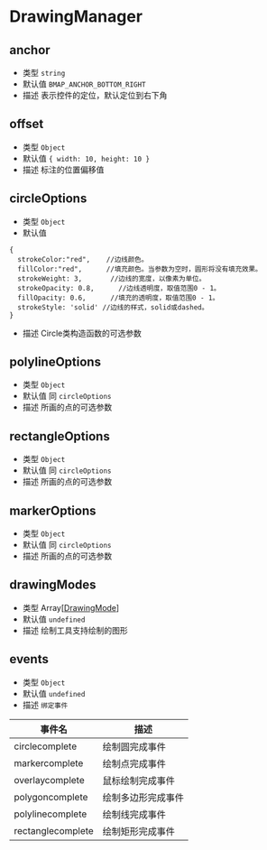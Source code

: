 # DrawingManager

## anchor
* 类型 `string`
* 默认值 `BMAP_ANCHOR_BOTTOM_RIGHT`
* 描述 表示控件的定位，默认定位到右下角

## offset
* 类型 `Object`
* 默认值 `{ width: 10, height: 10 }`
* 描述 标注的位置偏移值

## circleOptions
* 类型 `Object`
* 默认值 
```
{
  strokeColor:"red",    //边线颜色。
  fillColor:"red",      //填充颜色。当参数为空时，圆形将没有填充效果。
  strokeWeight: 3,       //边线的宽度，以像素为单位。
  strokeOpacity: 0.8,	   //边线透明度，取值范围0 - 1。
  fillOpacity: 0.6,      //填充的透明度，取值范围0 - 1。
  strokeStyle: 'solid' //边线的样式，solid或dashed。
}
```
* 描述 Circle类构造函数的可选参数

## polylineOptions
* 类型 `Object`
* 默认值 同 `circleOptions`
* 描述 所画的点的可选参数

## rectangleOptions
* 类型 `Object`
* 默认值 同 `circleOptions`
* 描述 所画的点的可选参数

## markerOptions
* 类型 `Object`
* 默认值 同 `circleOptions`
* 描述 所画的点的可选参数

## drawingModes
* 类型 Array[[DrawingMode](/guide/constants.html#drawingmode)]
* 默认值 `undefined`
* 描述 绘制工具支持绘制的图形

## events
* 类型 `Object`
* 默认值 `undefined`
* 描述 `绑定事件`

| 事件名 | 描述 |
| ----- | --- |
| circlecomplete | 绘制圆完成事件 |
| markercomplete | 绘制点完成事件 |
| overlaycomplete | 鼠标绘制完成事件 |
| polygoncomplete | 绘制多边形完成事件 |
| polylinecomplete | 绘制线完成事件 |
| rectanglecomplete | 绘制矩形完成事件 |
